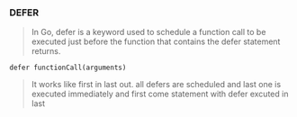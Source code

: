 ### DEFER

> In Go, defer is a keyword used to schedule a function call to be executed just before the function that contains the defer statement returns.
```
defer functionCall(arguments)
```

> It works like first in last out.
> all defers are scheduled and last one is executed immediately and first come statement with defer excuted in last
